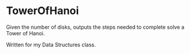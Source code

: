 # TowerOfHanoi

Given the number of disks, outputs the steps needed to complete solve a Tower of Hanoi.

Written for my Data Structures class.
